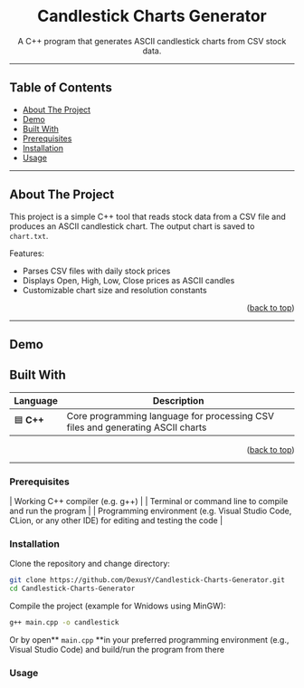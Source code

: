 <a id="readme-top"></a>


<br />
<div align="center">
  <h1 align="center">Candlestick Charts Generator</h1>
  <p align="center">
    A C++ program that generates ASCII candlestick charts from CSV stock data.
    <br />  
  </p>
</div>

---

## Table of Contents
- [About The Project](#about-the-project)
- [Demo](#Demo)
- [Built With](#built-with)
- [Prerequisites](#Prerequisites)
- [Installation](#Installation)
- [Usage](#Usage)


---

## About The Project

This project is a simple C++ tool that reads stock data from a CSV file and produces an ASCII candlestick chart. The output chart is saved to `chart.txt`.

Features:
- Parses CSV files with daily stock prices
- Displays Open, High, Low, Close prices as ASCII candles
- Customizable chart size and resolution constants

<p align="right">(<a href="#readme-top">back to top</a>)</p>

---
## Demo

## Built With

| Language | Description |
|----------|-------------|
| 🟦 **C++** | Core programming language for processing CSV files and generating ASCII charts |

<p align="right">(<a href="#readme-top">back to top</a>)</p>

---


### Prerequisites

| Working C++ compiler (e.g. g++) | 
| Terminal or command line to compile and run the program |
| Programming environment (e.g. Visual Studio Code, CLion, or any other IDE) for editing and testing the code |

### Installation

Clone the repository and change directory:

```bash
git clone https://github.com/DexusY/Candlestick-Charts-Generator.git
cd Candlestick-Charts-Generator
```
Compile the project (example for Wnidows using MinGW):

```bash
g++ main.cpp -o candlestick
```

Or by open** `main.cpp` **in your preferred programming environment (e.g., Visual Studio Code) and build/run the program from there

### Usage
